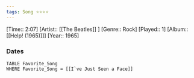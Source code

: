 ```yaml
---
tags: Song ⭐⭐⭐⭐ 
---
```

[Time:: 2:07]
[Artist:: [[The Beatles]] ]
[Genre:: Rock]
[Played:: 1]
[Album:: [[Help! (1965)]]]
[Year:: 1965]
### Dates
````dataview
TABLE Favorite_Song
WHERE Favorite_Song = [[I`ve Just Seen a Face]]
````